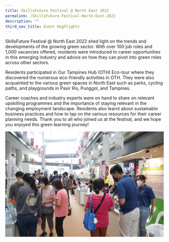 ```yaml
---
title: SkillsFuture Festival @ North East 2022
permalink: /SkillsFuture-Festival-North-East-2022
description: ""
third_nav_title: Event Highlights
---
```

SkillsFuture Festival @ North East 2022 shed light on the trends and developments of the growing green sector. With over 100 job roles and 1,000 vacancies offered, residents were introduced to career opportunities in this emerging industry and advice on how they can pivot into green roles across other sectors.

Residents participated in Our Tampines Hub (OTH) Eco-tour where they discovered the numerous eco-friendly activities in OTH. They were also acquainted to the various green spaces in North East such as parks, cycling paths, and playgrounds in Pasir Ris, Punggol, and Tampines.

Career coaches and industry experts were on hand to share on relevant upskilling programmes and the importance of staying relevant in the changing employment landscape. Residents also learnt about sustainable business practices and how to tap on the various resources for their career planning needs. Thank you to all who joined us at the festival, and we hope you enjoyed this green learning journey!

![](/images/ESJ_5384.jpg)